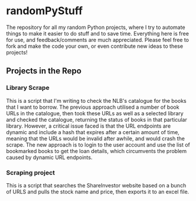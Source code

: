 # randomPyStuff
The repository for all my random Python projects, where I try to automate things to make it easier to do stuff and to save time. Everything here is free for use, and feedback/comments are much appreciated. Please feel free to fork and make the code your own, or even contribute new ideas to these projects! 

## Projects in the Repo
### Library Scrape
This is a script that I'm writing to check the NLB's catalogue for the books that I want to borrow. The previous approach utilised a number of book URLs in the catalogue, then 
took these URLs as well as a selected library and checked the catalogue, returning the status of books in that particular library. However, a critical issue faced is that the URL 
endpoints are dynamic and include a hash that expires after a certain amount of time, meaning that the URLs would be invalid after awhile, and would crash the scrape. The new approach 
is to login to the user account and use the list of bookmarked books to get the loan details, which circumvents the problem caused by dynamic URL endpoints. 

### Scraping project
This is a script that searches the ShareInvestor website based on a bunch of URLS and pulls the stock name and price, then exports it to an excel file.  